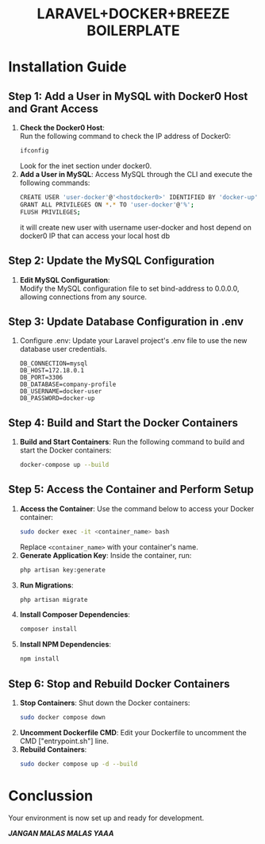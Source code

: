 <h1 align="center">LARAVEL+DOCKER+BREEZE BOILERPLATE<h1/>

#   Installation Guide

## Step 1: Add a User in MySQL with Docker0 Host and Grant Access

1. **Check the Docker0 Host**:  
    Run the following command to check the IP address of Docker0:
    ```bash
    ifconfig
    ```
    Look for the inet section under docker0.
2. **Add a User in MySQL**:
    Access MySQL through the CLI and execute the following commands:
    ```bash
    CREATE USER 'user-docker'@'<hostdocker0>' IDENTIFIED BY 'docker-up';
    GRANT ALL PRIVILEGES ON *.* TO 'user-docker'@'%';
    FLUSH PRIVILEGES;
    ```
    it will create new user with username user-docker and host depend on docker0 IP that can access your local host db  

## Step 2: Update the MySQL Configuration

1.  **Edit MySQL Configuration**:    
    Modify the MySQL configuration file to set bind-address to 0.0.0.0, allowing connections from any source.

## Step 3: Update Database Configuration in .env

1.  Configure .env:
    Update your Laravel project's .env file to use the new database user credentials.
    ```env
    DB_CONNECTION=mysql
    DB_HOST=172.18.0.1
    DB_PORT=3306
    DB_DATABASE=company-profile
    DB_USERNAME=docker-user
    DB_PASSWORD=docker-up
    ```

## Step 4: Build and Start the Docker Containers
1.  **Build and Start Containers**:
    Run the following command to build and start the Docker containers:
    ```bash
    docker-compose up --build
    ```
## Step 5: Access the Container and Perform Setup
1.  **Access the Container**:
    Use the command below to access your Docker container:
    ```bash
    sudo docker exec -it <container_name> bash
    ```
    Replace ```<container_name>``` with your container's name.
2.  **Generate Application Key**:
    Inside the container, run:
    ```bash
    php artisan key:generate
    ```
3.  **Run Migrations**:
    ```bash
    php artisan migrate
    ```
4.  **Install Composer Dependencies**:
    ```bash
    composer install
    ```
5.  **Install NPM Dependencies**:
    ```bash
    npm install
    ```

## Step 6: Stop and Rebuild Docker Containers
1.  **Stop Containers**:
    Shut down the Docker containers:
    ```bash
    sudo docker compose down
    ```
2.  **Uncomment Dockerfile CMD**:
    Edit your Dockerfile to uncomment the CMD ["entrypoint.sh"] line.
3.  **Rebuild Containers**:
    ```bash
    sudo docker compose up -d --build
    ```

# Conclussion
Your environment is now set up and ready for development.

***JANGAN MALAS MALAS YAAA***